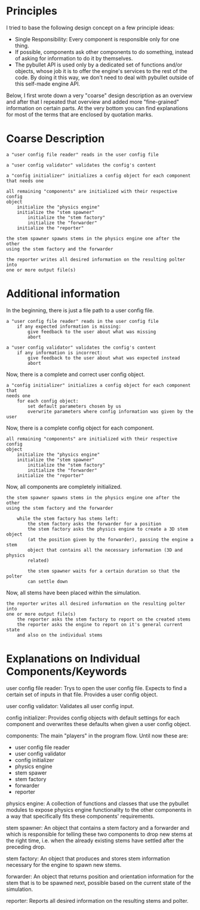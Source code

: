 # Principles

I tried to base the following design concept on a few principle ideas:
+ Single Responsibility: Every component is responsible only for one thing.
+ If possible, components ask other components to do something, instead of
  asking for information to do it by themselves.
+ The pybullet API is used only by a dedicated set of functions and/or objects,
  whose job it is to offer the engine's services to the rest of the code. By
  doing it this way, we don't need to deal with pybullet outside of this
  self-made engine API.
  
Below, I first wrote down a very "coarse" design description as an overview and
after that I repeated that overview and added more "fine-grained" information
on certain parts. At the very bottom you can find explanations for most of the
terms that are enclosed by quotation marks.


# Coarse Description

    a "user config file reader" reads in the user config file

    a "user config validator" validates the config's content

    a "config initializer" initializes a config object for each component
    that needs one
          
    all remaining "components" are initialized with their respective config
    object
        initialize the "physics engine"
        initialize the "stem spawner"
            initialize the "stem factory"
            initialize the "forwarder"
        initialize the "reporter"
      
    the stem spawner spawns stems in the physics engine one after the other
    using the stem factory and the forwarder
      
    the reporter writes all desired information on the resulting polter into
    one or more output file(s)


# Additional information

In the beginning, there is just a file path to a user config file.

    a "user config file reader" reads in the user config file
        if any expected information is missing:
            give feedback to the user about what was missing
            abort
    
    a "user config validator" validates the config's content
        if any information is incorrect:
            give feedback to the user about what was expected instead
            abort

Now, there is a complete and correct user config object.

    a "config initializer" initializes a config object for each component that
    needs one
        for each config object:
            set default parameters chosen by us
            overwrite parameters where config information was given by the user
        
Now, there is a complete config object for each component.
        
    all remaining "components" are initialized with their respective config
    object
        initialize the "physics engine"
        initialize the "stem spawner"
            initialize the "stem factory"
            initialize the "forwarder"
        initialize the "reporter"
    
Now, all components are completely initialized.
    
    the stem spawner spawns stems in the physics engine one after the other
    using the stem factory and the forwarder
        
        while the stem factory has stems left:
            the stem factory asks the forwarder for a position
            the stem factory asks the physics engine to create a 3D stem object
            (at the position given by the forwarder), passing the engine a stem
            object that contains all the necessary information (3D and physics
            related)
            
            the stem spawner waits for a certain duration so that the polter
            can settle down
        
Now, all stems have been placed within the simulation.
    
    the reporter writes all desired information on the resulting polter into
    one or more output file(s)
        the reporter asks the stem factory to report on the created stems
        the reporter asks the engine to report on it's general current state
        and also on the individual stems


# Explanations on Individual Components/Keywords
    
user config file reader: Trys to open the user config file. Expects to find a certain set of inputs in that file. Provides a user config object.
    
user config validator: Validates all user config input.

config initializer: Provides config objects with default settings for each component and overwrites these defaults when given a user config object.
    
components: The main "players" in the program flow. Until now these are:
+ user config file reader
+ user config validator
+ config initializer
+ physics engine
+ stem spawer
+ stem factory
+ forwarder
+ reporter
    
physics engine: A collection of functions and classes that use the pybullet modules to expose physics engine functionality to the other components in a way that specifically fits these components' requirements.
    
stem spawner: An object that contains a stem factory and a forwarder and which is responsible for telling these two components to drop new stems at the right time, i.e. when the already existing stems have settled after the preceding drop.

stem factory: An object that produces and stores stem information necessary for the engine to spawn new stems.
    
forwarder: An object that returns position and orientation information for the stem that is to be spawned next, possible based on the current state of the simulation.
    
reporter: Reports all desired information on the resulting stems and polter.